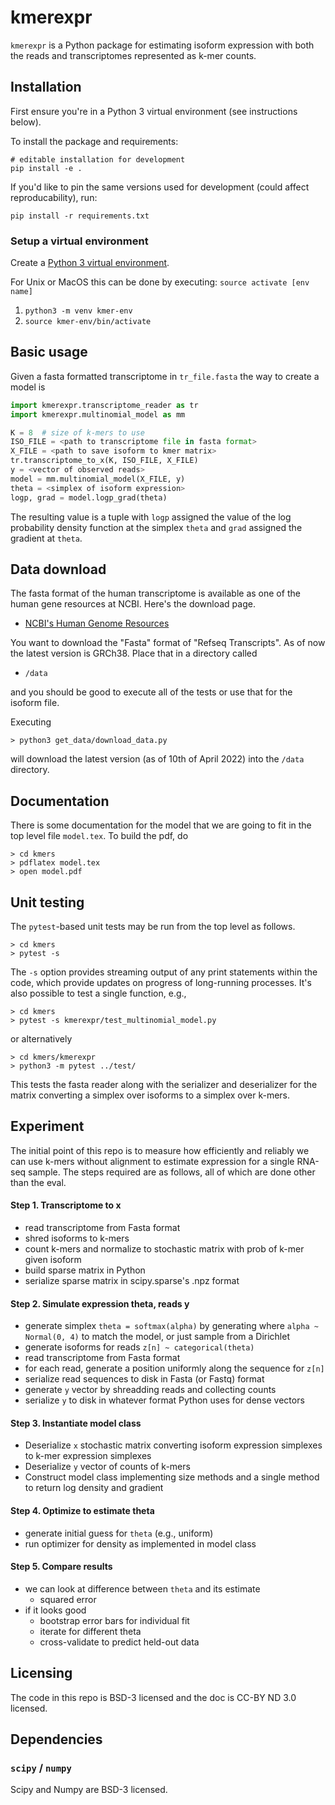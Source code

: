 # kmerexpr

`kmerexpr` is a Python package for estimating isoform expression with
both the reads and transcriptomes represented as k-mer counts.


## Installation

First ensure you're in a Python 3 virtual environment (see instructions below).

To install the package and requirements:
```
# editable installation for development
pip install -e .
```

If you'd like to pin the same versions used for development (could affect reproducability),
run:
```
pip install -r requirements.txt
```

### Setup a virtual environment
Create a [Python 3 virtual environment](https://docs.python.org/3/tutorial/venv.html).

For Unix or MacOS this can be done by executing: `source activate [env name]`
1. `python3 -m venv kmer-env`
2. `source kmer-env/bin/activate`

## Basic usage

Given a fasta formatted transcriptome in `tr_file.fasta` the way to
create a model is

```python
import kmerexpr.transcriptome_reader as tr
import kmerexpr.multinomial_model as mm

K = 8  # size of k-mers to use
ISO_FILE = <path to transcriptome file in fasta format>
X_FILE = <path to save isoform to kmer matrix>
tr.transcriptome_to_x(K, ISO_FILE, X_FILE)
y = <vector of observed reads>
model = mm.multinomial_model(X_FILE, y)
theta = <simplex of isoform expression>
logp, grad = model.logp_grad(theta)
```

The resulting value is a tuple with `logp` assigned the value of the
log probability density function at the simplex `theta` and `grad`
assigned the gradient at `theta`.


## Data download

The fasta format of the human transcriptome is available as one of the
human gene resources at NCBI.  Here's the download page.

* [NCBI's Human Genome Resources](https://www.ncbi.nlm.nih.gov/projects/genome/guide/human/index.shtml)

You want to download the "Fasta" format of "Refseq Transcripts".  As
of now the latest version is GRCh38.  Place that in a directory called

* `/data`

and you should be good to execute all of the tests or use that for the
isoform file.

Executing
```console
> python3 get_data/download_data.py
```
will download the latest version (as of 10th of April 2022) into the `/data` directory.

## Documentation

There is some documentation for the model that we are going to fit in
the top level file `model.tex`.  To build the pdf, do

```console
> cd kmers
> pdflatex model.tex
> open model.pdf
```

## Unit testing

The `pytest`-based unit tests may be run from the top level as
follows.

```console
> cd kmers
> pytest -s
```

The `-s` option provides streaming output of any print statements
within the code, which provide updates on progress of long-running
processes. It's also possible to test a single function, e.g.,

```console
> cd kmers
> pytest -s kmerexpr/test_multinomial_model.py
```

or alternatively

```console
> cd kmers/kmerexpr
> python3 -m pytest ../test/
```

This tests the fasta reader along with the serializer and deserializer
for the matrix converting a simplex over isoforms to a simplex over
k-mers.



## Experiment

The initial point of this repo is to measure how efficiently and
reliably we can use k-mers without alignment to estimate expression
for a single RNA-seq sample.  The steps required are as follows, all
of which are done other than the eval.

#### Step 1.  Transcriptome to x

* read transcriptome from Fasta format
* shred isoforms to k-mers
* count k-mers and normalize to stochastic matrix with prob of
k-mer given isoform
* build sparse matrix in Python
* serialize sparse matrix in scipy.sparse's .npz format

#### Step 2.  Simulate expression theta, reads y

* generate simplex `theta = softmax(alpha)` by generating where `alpha ~ Normal(0,
4)` to match the model, or just sample from a Dirichlet
* generate isoforms for reads `z[n] ~ categorical(theta)`
* read transcriptome from Fasta format
* for each read, generate a position uniformly along the sequence for
`z[n]`
* serialize read sequences to disk in Fasta (or Fastq) format
* generate `y` vector by shreadding reads and collecting counts
* serialize `y` to disk in whatever format Python uses for dense
vectors

#### Step 3. Instantiate model class

* Deserialize `x` stochastic matrix converting isoform expression
simplexes to k-mer expression simplexes
* Deserialize `y` vector of counts of k-mers
* Construct model class implementing size methods and a single method
to return log density and gradient

#### Step 4.  Optimize to estimate theta

* generate initial guess for `theta` (e.g., uniform)
* run optimizer for density as implemented in model class

#### Step 5.  Compare results

* we can look at difference between `theta` and its estimate
    * squared error
* if it looks good
    * bootstrap error bars for individual fit
    * iterate for different theta
	* cross-validate to predict held-out data

## Licensing

The code in this repo is BSD-3 licensed and the doc is CC-BY ND 3.0
licensed.


## Dependencies

### `scipy` / `numpy`

Scipy and Numpy are BSD-3 licensed.
